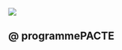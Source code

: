 ![](<images/VMC Double Flux en habitat individuel - neuf et rénovation - 3/_page_0_Picture_0.jpeg>)

## @ programmePACTE